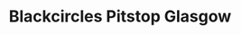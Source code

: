 ---
title: "Blackcircles Pitstop Glasgow"
url: /glasgow/blackcircles-pitstop-glasgow/
shop: Reifen
---